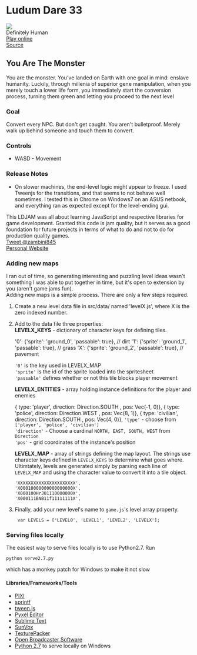 # Ludum Dare 33
![][20]  
Definitely Human  
[Play online][9]  
[Source][10]



## You Are The Monster ##
You are the monster. You've landed on Earth with one goal in mind: enslave humanity. Luckily, through millenia of superior gene manipulation, when you merely touch a lower life form, you immediately start the conversion process, turning them green and letting you proceed to the next level

### Goal ###
Convert every NPC. But don't get caught. You aren't bulletproof. Merely walk up behind someone and touch them to convert.

### Controls ###

   + WASD - Movement

### Release Notes ###

+ On slower machines, the end-level logic might appear to freeze. I used Tweenjs for the transitions, and that seems to not behave well sometimes. I tested this in Chrome on Windows7 on an ASUS netbook, and everything ran as expected except for the level-ending gui.

This LDJAM was all about learning JavaScript and respective libraries for game development. Granted this code is jam quality, but it serves as a good foundation for future projects in terms of what to do and not to do for production quality games.  
[Tweet @zambini845](https://twitter.com/zambini845)  
[Personal Website](http://randonia.com)



### Adding new maps ###

I ran out of time, so generating interesting and puzzling level ideas wasn't something I was able to put together in time, but it's open to extension by you (aren't game jams fun).  
Adding new maps is a simple process. There are only a few steps required. 

1) Create a new level data file in src/data/ named 'levelX.js', where X is the zero indexed number.  
2) Add to the data file three properties:  
   **LEVELX_KEYS** - dictionary of character keys for defining tiles.

      '0': {'sprite': 'ground_0', 'passable': true},      // dirt
      '1': {'sprite': 'ground_1', 'passable': true},      // grass
      'X': {'sprite': 'ground_2', 'passable': true},      // pavement

   `'0'` is the key used in LEVELX_MAP  
   `'sprite'` is the id of the sprite loaded into the spritesheet  
   `'passable'` defines whether or not this tile blocks player movement  

   **LEVELX_ENTITIES** - array holding instance definitions for the player and enemies

      { type: 'player',   direction: Direction.SOUTH , pos: Vec(-1, 0)},
      { type: 'police',   direction: Direction.WEST , pos: Vec(8, 1)},
      { type: 'civilian', direction: Direction.SOUTH , pos: Vec(4, 0)},
   `'type'` - choose from `['player', 'police', 'civilian']`  
   `'direction'` - Choose a cardinal `NORTH, EAST, SOUTH, WEST` from `Direction`  
   `'pos'` - grid coordinates of the instance's position
    
   **LEVELX_MAP** - array of strings defining the map layout. The strings use character keys defined in `LEVELX_KEYS` to determine what goes where. Ultimtately, levels are generated simply by parsing each  line of `LEVELX_MAP` and using the character value to convert it into a tile object.

       'XXXXXXXXXXXXXXXXXXXXXX',
       'X00010000000000000000X',
       'X000100HrJ01110000000X',
       'X000111BNB11f11111111X',
3) Finally, add your new level's name to `game.js`'s level array property.
        
        var LEVELS = ['LEVEL0', 'LEVEL1', 'LEVEL2', 'LEVELX'];


### Serving files locally ###
The easiest way to serve files locally is to use Python2.7. Run

    python serve2.7.py

which has a monkey patch for Windows to make it not slow

#### Libraries/Frameworks/Tools ####
* [PIXI][1]
* [sprintf][2]
* [tween.js][7]
* [Pyxel Editor][3]
* [Sublime Text][4]
* [SunVox][11]
* [TexturePacker][8]
* [Open Broadcaster Software][5]
* [Python 2.7][6] to serve locally on Windows


[1]: http://www.pixijs.com/
[2]: https://github.com/alexei/sprintf.js
[3]: http://pyxeledit.com/
[4]: http://www.sublimetext.com/
[5]: https://obsproject.com/
[6]: http://python.org
[7]: https://github.com/tweenjs/tween.js
[8]: https://www.codeandweb.com/texturepacker
[9]: http://randonia.com/ld33
[10]: https://github.com/randonia/ld33
[11]: www.warmplace.ru/soft/sunvox/

[20]: https://raw.githubusercontent.com/randonia/ld33/screenshots/screenshots/screenshot_1.PNG
[21]: https://raw.githubusercontent.com/randonia/ld33/screenshots/screenshots/screenshot_2.PNG
[22]: https://raw.githubusercontent.com/randonia/ld33/screenshots/screenshots/screenshot_3.png
